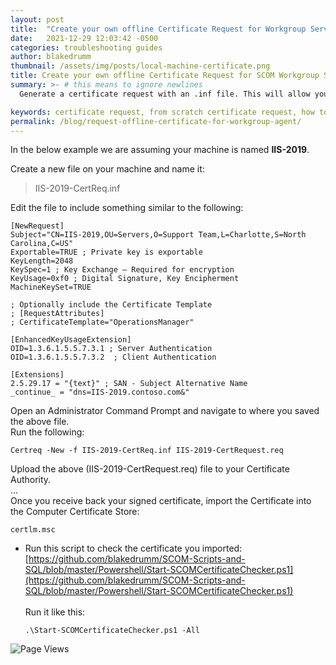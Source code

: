 ```yaml
---
layout: post
title:  "Create your own offline Certificate Request for Workgroup Server"
date:   2021-12-29 12:03:42 -0500
categories: troubleshooting guides
author: blakedrumm
thumbnail: /assets/img/posts/local-machine-certificate.png
title: Create your own offline Certificate Request for SCOM Workgroup Server
summary: >- # this means to ignore newlines
  Generate a certificate request with an .inf file. This will allow you to specify all the settings that are required and make things easier.

keywords: certificate request, from scratch certificate request, how to make certificate request, how to make cert request
permalink: /blog/request-offline-certificate-for-workgroup-agent/
---
```

In the below example we are assuming your machine is named **IIS-2019**.

Create a new file on your machine and name it:
> IIS-2019-CertReq.inf

Edit the file to include something similar to the following:
```
[NewRequest]
Subject="CN=IIS-2019,OU=Servers,O=Support Team,L=Charlotte,S=North Carolina,C=US"
Exportable=TRUE ; Private key is exportable
KeyLength=2048
KeySpec=1 ; Key Exchange – Required for encryption
KeyUsage=0xf0 ; Digital Signature, Key Encipherment
MachineKeySet=TRUE

; Optionally include the Certificate Template
; [RequestAttributes]
; CertificateTemplate="OperationsManager"

[EnhancedKeyUsageExtension]
OID=1.3.6.1.5.5.7.3.1 ; Server Authentication
OID=1.3.6.1.5.5.7.3.2  ; Client Authentication

[Extensions]
2.5.29.17 = "{text}" ; SAN - Subject Alternative Name
_continue_ = "dns=IIS-2019.contoso.com&"
```
Open an Administrator Command Prompt and navigate to where you saved the above file. \
Run the following:
```
Certreq -New -f IIS-2019-CertReq.inf IIS-2019-CertRequest.req
```

Upload the above (IIS-2019-CertRequest.req) file to your Certificate Authority. \
... \
Once you receive back your signed certificate, import the Certificate into the Computer Certificate Store:
```
certlm.msc
```

* Run this script to check the certificate you imported: \
[https://github.com/blakedrumm/SCOM-Scripts-and-SQL/blob/master/Powershell/Start-SCOMCertificateChecker.ps1](https://github.com/blakedrumm/SCOM-Scripts-and-SQL/blob/master/Powershell/Start-SCOMCertificateChecker.ps1) \
 \
Run it like this:
  ```
  .\Start-SCOMCertificateChecker.ps1 -All
  ```

![Page Views](https://counter.blakedrumm.com/count/tag.svg?url=blakedrumm.com/blog/request-offline-certificate-for-workgroup-agent)

<!--
Having trouble with Pages? Check out our [documentation](https://docs.github.com/categories/github-pages-basics/) or [contact support](https://support.github.com/contact) and we’ll help you sort it out.
-->
